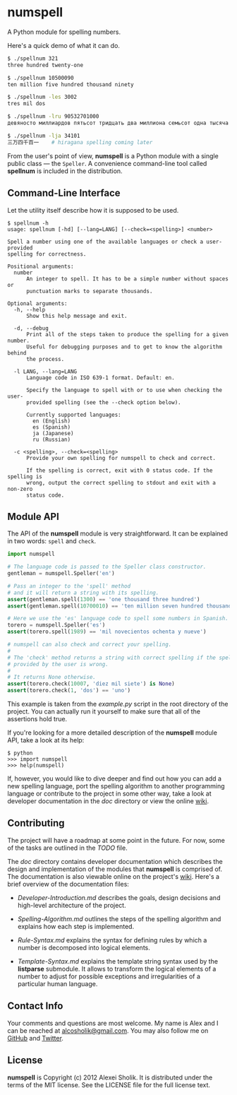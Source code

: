 numspell
========

A Python module for spelling numbers.

Here's a quick demo of what it can do.

```sh
$ ./spellnum 321
three hundred twenty-one

$ ./spellnum 10500090
ten million five hundred thousand ninety

$ ./spellnum -les 3002
tres mil dos

$ ./spellnum -lru 90532701000
девяносто миллиардов пятьсот тридцать два миллиона семьсот одна тысяча

$ ./spellnum -lja 34101
三万四千百一    # hiragana spelling coming later
```

From the user's point of view, **numspell** is a Python module with a single
public class — the `Speller`. A convenience command-line tool called
**spellnum** is included in the distribution.


## Command-Line Interface ##

Let the utility itself describe how it is supposed to be used.

```shell
$ spellnum -h
usage: spellnum [-hd] [--lang=LANG] [--check=<spelling>] <number>

Spell a number using one of the available languages or check a user-provided
spelling for correctness.

Positional arguments:
  number
      An integer to spell. It has to be a simple number without spaces or
      punctuation marks to separate thousands.

Optional arguments:
  -h, --help
      Show this help message and exit.

  -d, --debug
      Print all of the steps taken to produce the spelling for a given number.
      Useful for debugging purposes and to get to know the algorithm behind
      the process.

  -l LANG, --lang=LANG
      Language code in ISO 639-1 format. Default: en.

      Specify the language to spell with or to use when checking the user-
      provided spelling (see the --check option below).

      Currently supported languages:
        en (English)
        es (Spanish)
        ja (Japanese)
        ru (Russian)

  -c <spelling>, --check=<spelling>
      Provide your own spelling for numspell to check and correct.

      If the spelling is correct, exit with 0 status code. If the spelling is
      wrong, output the correct spelling to stdout and exit with a non-zero
      status code.
```


## Module API ##

The API of the **numspell** module is very straightforward. It can be
explained in two words: `spell` and `check`.

```python
import numspell

# The language code is passed to the Speller class constructor.
gentleman = numspell.Speller('en')

# Pass an integer to the 'spell' method
# and it will return a string with its spelling.
assert(gentleman.spell(1300) == 'one thousand three hundred')
assert(gentleman.spell(10700010) == 'ten million seven hundred thousand ten')

# Here we use the 'es' language code to spell some numbers in Spanish.
torero = numspell.Speller('es')
assert(torero.spell(1989) == 'mil novecientos ochenta y nueve')

# numspell can also check and correct your spelling.
#
# The 'check' method returns a string with correct spelling if the spelling
# provided by the user is wrong.
#
# It returns None otherwise.
assert(torero.check(10007, 'diez mil siete') is None)
assert(torero.check(1, 'dos') == 'uno')
```

This example is taken from the _example.py_ script in the root directory of the
project. You can actually run it yourself to make sure that all of the
assertions hold true.

If you're looking for a more detailed description of the **numspell** module
API, take a look at its help:

    $ python
    >>> import numspell
    >>> help(numspell)

If, however, you would like to dive deeper and find out how you can add a new
spelling language, port the spelling algorithm to another programming language
or contribute to the project in some other way, take a look at developer
documentation in the _doc_ directory or view the online [wiki][1].


## Contributing ##

The project will have a roadmap at some point in the future. For now, some of
the tasks are outlined in the _TODO_ file.

The _doc_ directory contains developer documentation which describes the design
and implementation of the modules that **numspell** is comprised of. The
documentation is also viewable online on the project's [wiki][1]. Here's a
brief overview of the documentation files:

* _Developer-Introduction.md_ describes the goals, design decisions and
  high-level architecture of the project.

* _Spelling-Algorithm.md_ outlines the steps of the spelling algorithm and
  explains how each step is implemented.

* _Rule-Syntax.md_ explains the syntax for defining rules by which a number is
  decomposed into logical elements.

* _Template-Syntax.md_ explains the template string syntax used by the
  **listparse** submodule. It allows to transform the logical elements of a
  number to adjust for possible exceptions and irregularities of a particular
  human language.


## Contact Info ##

Your comments and questions are most welcome. My name is Alex and I can be
reached at alcosholik@gmail.com. You may also follow me on
[GitHub](https://github.com/alco) and
[Twitter](https://twitter.com/true_droid).


## License ##

**numspell** is Copyright (c) 2012 Alexei Sholik. It is distributed under the
terms of the MIT license. See the LICENSE file for the full license text.


  [1]: https://github.com/alco/numspell/wiki
